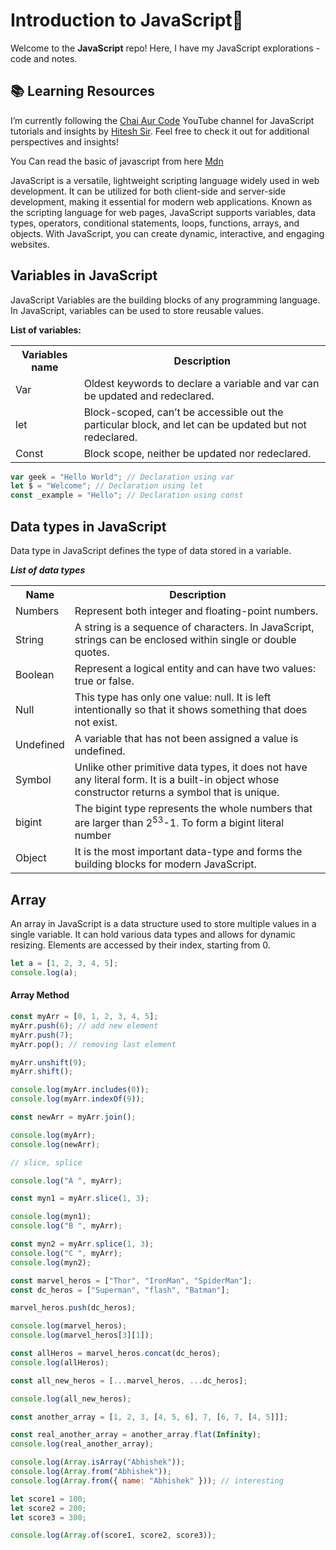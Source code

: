# Introduction to JavaScript🚀

Welcome to the **JavaScript** repo! Here, I have my JavaScript explorations - code and notes.

## 📚 Learning Resources

I’m currently following the <a href="https://www.youtube.com/playlist?list=PLu71SKxNbfoBuX3f4EOACle2y-tRC5Q37">Chai Aur Code</a> YouTube channel for JavaScript tutorials and insights by <a href="https://github.com/hiteshchoudhary">Hitesh Sir</a>. Feel free to check it out for additional perspectives and insights!

You Can read the basic of javascript from here
<a href="https://developer.mozilla.org/en-US/docs/Web/JavaScript">Mdn</a>

<p>JavaScript is a versatile, lightweight scripting language widely used in web development. It can be utilized for both client-side and server-side development, making it essential for modern web applications. Known as the scripting language for web pages, JavaScript supports variables, data types, operators, conditional statements, loops, functions, arrays, and objects. With JavaScript, you can create dynamic, interactive, and engaging websites.</p>

## Variables in JavaScript

<p>JavaScript Variables are the building blocks of any programming language. In JavaScript, variables can be used to store reusable values.</p>

**List of variables:**

<table style="width:100%">
  <tr>
    <th>Variables name</th>
    <th>Description</th>
  </tr>
  <tr>
    <td>Var</td>
    <td>Oldest keywords to declare a variable and var can be updated and redeclared.</td>
  </tr>
  <tr>
    <td>let</td>
    <td>Block-scoped, can’t be accessible out the particular block, and let can be updated but not redeclared.</td>
  </tr>
  <tr>
    <td>Const</td>
    <td>Block scope, neither be updated nor redeclared.</td>
  </tr>
</table>

```javascript
var geek = "Hello World"; // Declaration using var
let $ = "Welcome"; // Declaration using let
const _example = "Hello"; // Declaration using const
```

## Data types in JavaScript

<p>Data type in JavaScript defines the type of data stored in a variable.</p>

**_List of data types_**

<table style="width:100%">
  <tr>
    <th>Name</th>
    <th>Description</th>
  </tr>
  <tr>
    <td>Numbers</td>
    <td>Represent both integer and floating-point numbers.</td>
  </tr>
  <tr>
    <td>String</td>
    <td>A string is a sequence of characters. In JavaScript, strings can be enclosed within single or double quotes.</td>
  </tr>
  <tr>
    <td>Boolean</td>
    <td>Represent a logical entity and can have two values: true or false.</td>
  </tr>
  <tr>
    <td>Null</td>
    <td>This type has only one value: null. It is left intentionally so that it shows something that does not exist.</td>
  </tr>
  <tr>
    <td>Undefined</td>
    <td>A variable that has not been assigned a value is undefined.</td>
  </tr>
  <tr>
    <td>Symbol</td>
    <td>Unlike other primitive data types, it does not have any literal form. It is a built-in object whose constructor returns a symbol that is unique.</td>
  </tr>
  <tr>
    <td>bigint</td>
    <td>The bigint type represents the whole numbers that are larger than 2<sup>53</sup>-1. To form a bigint literal number</td>
  </tr>
  <tr>
    <td>Object</td>
    <td>It is the most important data-type and forms the building blocks for modern JavaScript.</td>
  </tr>
</table>

## Array

An array in JavaScript is a data structure used to store multiple values in a single variable. It can hold various data types and allows for dynamic resizing. Elements are accessed by their index, starting from 0.

```javascript
let a = [1, 2, 3, 4, 5];
console.log(a);
```

#### **Array Method**

```javascript
const myArr = [0, 1, 2, 3, 4, 5];
myArr.push(6); // add new element
myArr.push(7);
myArr.pop(); // removing last element

myArr.unshift(9);
myArr.shift();

console.log(myArr.includes(0));
console.log(myArr.indexOf(9));

const newArr = myArr.join();

console.log(myArr);
console.log(newArr);

// slice, splice

console.log("A ", myArr);

const myn1 = myArr.slice(1, 3);

console.log(myn1);
console.log("B ", myArr);

const myn2 = myArr.splice(1, 3);
console.log("C ", myArr);
console.log(myn2);
```

```javascript
const marvel_heros = ["Thor", "IronMan", "SpiderMan"];
const dc_heros = ["Superman", "flash", "Batman"];

marvel_heros.push(dc_heros);

console.log(marvel_heros);
console.log(marvel_heros[3][1]);

const allHeros = marvel_heros.concat(dc_heros);
console.log(allHeros);

const all_new_heros = [...marvel_heros, ...dc_heros];

console.log(all_new_heros);

const another_array = [1, 2, 3, [4, 5, 6], 7, [6, 7, [4, 5]]];

const real_another_array = another_array.flat(Infinity);
console.log(real_another_array);

console.log(Array.isArray("Abhishek"));
console.log(Array.from("Abhishek"));
console.log(Array.from({ name: "Abhishek" })); // interesting

let score1 = 100;
let score2 = 200;
let score3 = 300;

console.log(Array.of(score1, score2, score3));
```


